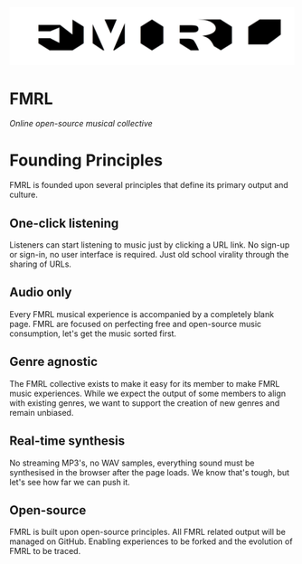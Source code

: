 ![logo](https://github.com/FMRL-collective/FMRL/blob/master/logo_400.png)
# FMRL
*Online open-source musical collective*

# Founding Principles
FMRL is founded upon several principles that define its primary output and culture.

## One-click listening
Listeners can start listening to music just by clicking a URL link. No sign-up or sign-in, no user interface is required. Just old school virality through the sharing of URLs.

## Audio only
Every FMRL musical experience is accompanied by a completely blank page. FMRL are focused on perfecting free and open-source music consumption, let's get the music sorted first.

## Genre agnostic
The FMRL collective exists to make it easy for its member to make FMRL music experiences. While we expect the output of some members to align with existing genres, we want to support the creation of new genres and remain unbiased.

## Real-time synthesis
No streaming MP3's, no WAV samples, everything sound must be synthesised in the browser after the page loads. We know that's tough, but let's see how far we can push it.

## Open-source
FMRL is built upon open-source principles. All FMRL related output will be managed on GitHub. Enabling experiences to be forked and the evolution of FMRL to be traced.


